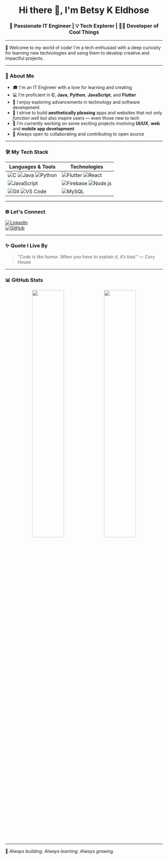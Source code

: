 <h1 align="center">Hi there 👋, I'm Betsy K Eldhose</h1>
<h3 align="center">🚀 Passionate IT Engineer | 💡 Tech Explorer | 👩‍💻 Developer of Cool Things</h3>

---

🌟 Welcome to my world of code! I'm a tech enthusiast with a deep curiosity for learning new technologies and using them to develop creative and impactful projects.

---

### 💬 About Me
- 🎓 I'm an IT Engineer with a love for learning and creating
- 💻 I’m proficient in **C**, **Java**, **Python**, **JavaScript**, and **Flutter**
- 🧠 I enjoy exploring advancements in technology and software development
- 🎨 I strive to build **aesthetically pleasing** apps and websites that not only *function well* but also inspire users — even those new to tech
- 🔭 I'm currently working on some exciting projects involving **UI/UX**, **web** and **mobile app development**
- 🌱 Always open to collaborating and contributing to open source

---

### 🛠️ My Tech Stack

| Languages & Tools | Technologies |
|-------------------|--------------|
| ![C](https://img.shields.io/badge/-C-00599C?style=for-the-badge&logo=c&logoColor=white) ![Java](https://img.shields.io/badge/-Java-007396?style=for-the-badge&logo=java&logoColor=white) ![Python](https://img.shields.io/badge/-Python-3776AB?style=for-the-badge&logo=python&logoColor=white) | ![Flutter](https://img.shields.io/badge/-Flutter-02569B?style=for-the-badge&logo=flutter&logoColor=white) ![React](https://img.shields.io/badge/-React-20232A?style=for-the-badge&logo=react&logoColor=61DAFB) |
| ![JavaScript](https://img.shields.io/badge/-JavaScript-F7DF1E?style=for-the-badge&logo=javascript&logoColor=black) | ![Firebase](https://img.shields.io/badge/-Firebase-FFCA28?style=for-the-badge&logo=firebase&logoColor=black) ![Node.js](https://img.shields.io/badge/-Node.js-339933?style=for-the-badge&logo=nodedotjs&logoColor=white) |
| ![Git](https://img.shields.io/badge/-Git-F05032?style=for-the-badge&logo=git&logoColor=white) ![VS Code](https://img.shields.io/badge/-VS%20Code-007ACC?style=for-the-badge&logo=visual-studio-code&logoColor=white) | ![MySQL](https://img.shields.io/badge/-MySQL-4479A1?style=for-the-badge&logo=mysql&logoColor=white) |

---

### 🌐 Let's Connect

[![LinkedIn](https://img.shields.io/badge/-LinkedIn-0077B5?style=for-the-badge&logo=linkedin&logoColor=white)](https://www.linkedin.com/in/your-link)  
[![GitHub](https://img.shields.io/badge/-GitHub-181717?style=for-the-badge&logo=github&logoColor=white)](https://github.com/your-username)

---

### ✨ Quote I Live By

> *"Code is like humor. When you have to explain it, it’s bad."* — Cory House

---

### 📊 GitHub Stats

<p align="center">
  <img src="https://github-readme-stats.vercel.app/api?username=your-username&show_icons=true&theme=radical" width="45%" />
  <img src="https://github-readme-streak-stats.herokuapp.com/?user=your-username&theme=radical" width="45%" />
</p>

---

🚀 *Always building. Always learning. Always growing.*

             

